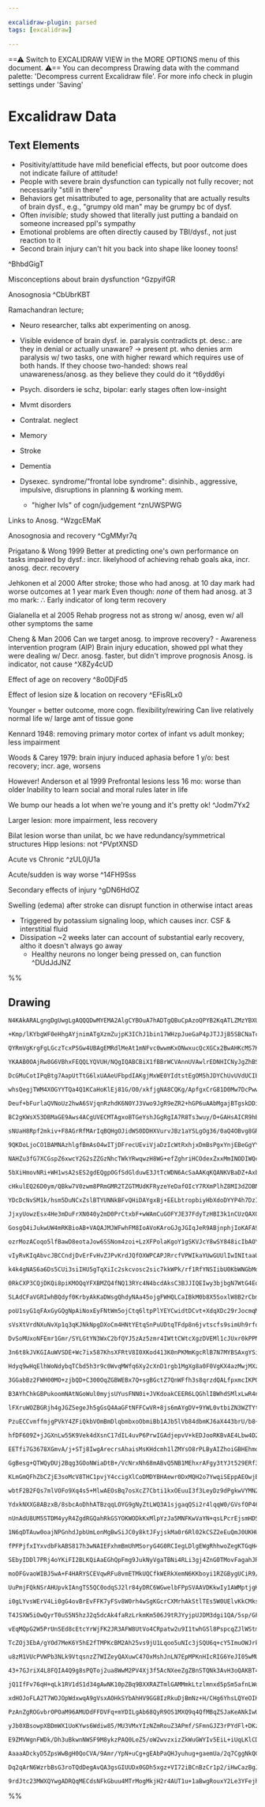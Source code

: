 ```yaml
---

excalidraw-plugin: parsed
tags: [excalidraw]

---
```

==⚠  Switch to EXCALIDRAW VIEW in the MORE OPTIONS menu of this document. ⚠== You can decompress Drawing data with the command palette: 'Decompress current Excalidraw file'. For more info check in plugin settings under 'Saving'


# Excalidraw Data
## Text Elements
- Positivity/attitude have mild beneficial effects, but poor outcome does not indicate failure of attitude!
- People with severe brain dysfunction can typically not fully recover; not necessarily "still in there"
- Behaviors get misattributed to age, personality that are actually results of brain dysf., e.g., "grumpy old man" may be grumpy bc of dysf. 
- Often *invisible*; study showed that literally just putting a bandaid on someone increased ppl's sympathy 
- Emotional problems are often directly caused by TBI/dysf., not just reaction to it
- Second brain injury can't hit you back into shape like looney toons!

 ^BhbdGigT

Misconceptions about brain dysfunction ^GzpyifGR

Anosognosia ^CbUbrKBT

Ramachandran lecture; 
- Neuro researcher, talks abt experimenting on anosg.
- Visible evidence of brain dysf. ie. paralysis contradicts pt. desc.: are they in denial or actually unaware? → present pt. who denies arm paralysis w/ two tasks, one with higher reward which requires use of both hands. If they choose two-handed: shows real unawareness/anosg. as they believe they could do it
 ^t6ydd6yi


- Psych. disorders ie schz, bipolar: early stages often low-insight
- Mvmt disorders
- Contralat. neglect
- Memory 
- Stroke
- Dementia
- Dysexec. syndrome/"frontal lobe syndrome": 
disinhib., aggressive, impulsive, disruptions in planning & working mem. 
    - "higher lvls" of cogn/judgement  ^znUWSPWG

Links to Anosg.  ^WzgcEMaK

Anosognosia and recovery ^CgMMyr7q

Prigatano & Wong 1999
Better at predicting one's own performance on tasks impaired by dysf.: incr. likelyhood of achieving rehab goals
aka, incr. anosg. decr. recovery 

Jehkonen et al 2000
After stroke; those who had anosg. at 10 day mark had worse outcomes at 1 year mark
Even though: *none* of them had anosg. at 3 mo mark: 
∴ Early indicator of long term recovery

Gialanella et al 2005
Rehab progress not as strong w/ anosg, even w/ all other symptoms the same

Cheng & Man 2006
Can we target anosg. to improve recovery? - Awareness intervention program (AIP)
Brain injury education, showed ppl what they were dealing w/ 
Decr. anosg. faster, but didn't improve prognosis
Anosg. is indicator, not cause ^X8Zy4cUD

Effect of age on recovery ^8o0DjFd5

Effect of lesion size & location on recovery ^EFisRLx0

Younger = better outcome, more cogn. flexibility/rewiring
Can live relatively normal life w/ large amt of tissue gone

Kennard 1948: removing primary motor cortex of infant vs adult monkey; less impairment

Woods & Carey 1979: brain injury induced aphasia before 1 y/o: best recovery; incr. age, worsens

However! 
Anderson et al 1999
Prefrontal lesions less 16 mo: worse than older
Inability to learn social and moral rules later in life

We bump our heads a lot when we're young and it's pretty ok! ^Jodm7Yx2

Larger lesion: more impairment, less recovery

Bilat lesion worse than unilat, bc we have redundancy/symmetrical structures
Hipp lesions: not  ^PVptXNSD

Acute vs Chronic ^zUL0jU1a

Acute/sudden is way worse  ^14FH9Sss

Secondary effects of injury ^gDN6HdOZ

Swelling (edema) after stroke can disrupt function in otherwise intact areas
- Triggered by potassium signaling loop, which causes incr. CSF & interstitial fluid
- Dissipation ~2 weeks later can account of substantial early recovery, altho it doesn't always go away
    - Healthy neurons no longer being pressed on, can function ^DUdJdJNZ

%%
## Drawing
```compressed-json
N4KAkARALgngDgUwgLgAQQQDwMYEMA2AlgCYBOuA7hADTgQBuCpAzoQPYB2KqATLZMzYBXUtiRoIACyhQ4zZAHoFAc0JRJQgEYA6bGwC2CgF7N6hbEcK4OCtptbErHALRY8RMpWdx8Q1TdIEfARcZgRmBShcZQUebQA2bQAWGjoghH0EDihmbgBtcDBQMBKIEm4IACFJTWIAcUJlABVUkshYRAqoLChW0sxuZ3iAZm0AdmGxgFYADh4kgEYZsZmk

+Kmp/lKYbgWF0eHhgAYjnimATgXzmZujpK3IChJ1bin17WHzpJueGaP4pJTJJjB5SBCNaTcX5HbQzUHWZTBbhHUHMKCkNgAawQAGE2Pg2KQKgBiBYIMlkvqQTS4bCY5QYoQcYh4glEiTo6zMOC4QLZKkQABmhHw+AAyrAkRJBB4BWiMdiAOrPSRQ1HorEICUwKXoGXlUGM5SSDjhXJoBagtg87BqHYWk6ghnCOAASWI5tQeQAuqDBeRMu7uBwhKL

QYRmVgKrgFgLGczTcxPSGw4UBAgEMRdlMeAt1mNFvc0wwmKxONwxucQcXGCx2BwAHKcMS7KsrKZLU7h5gAEXS3SzaEFBDCoM0wmZAFFgplsp6faChHBiLgB7sJv8xvFzlXTvFQUQOJjg6H8Ae2HTM9xh/hR8XuphehJnKgAApsVhQQhmWAKVdfqAhGIBBUEkXBGFQfQRWIVBNCyBBhVtAhUAQwUEGwHJqFgoQoFQOA2EJVBhCgPRMlQYg2HCVAOD

YKAAB0OAjRw8G6VBhxFEQQLYQVUH/NQgIQABCBiX1fBBrWCVAnnUVAwlrEDNHICNyJgZhBSZDD61QPAOFQDpzAIfAYGo2i2NPYzAj0WsAG4TPojhTTEJNeRFYy6IgNERXwVBlPUJgEHckTUEqBAwLMQlmFQZQEFwqDmH/UhCE0HDMz0theOirDEBYTgCDtPSwNw3kQNpQDDIs8JQxyIjBQYxTcGU4hVMFbQsIQbRlFa1B3IZIR9DgYz8Rg/RrHcy

DcGMuCotIPqBtg7AapUtTtG6lxUAAeUFbpdIAKgjMxWE0YIdtstEgOM5hJDYChUvUVdUCIbpyFFYyACshDRPCcK/DhlF42DrBXEgiI4BjBEyTgQIjbBAlCVK4B8ABySLmBgfrV0kNy1snfRaPrZC4AxI6Mki4qau28jCEsqAjO03APtSzRjKaSpXQUJrlqwmjcPez7Yc0zgGKgdK1CCsV0M4GD6uUiN3tIYydMR3DJDUVAYGEAG6R87J0su3BEAe

whsQegjTWM4XOGYYTQa4Q1KCaHoKlEj81G/O0/xkfjgNA8CQKg/ApfgxCrG81D0Mw7DcPwwjiNIkCKKo7nteY1cQPY3xAkWvjAOA63RPEnwQOkyRZIQeTYKU3SOfUjgBd0nS9PgAyXrssyW8stgbNbxyzRc2n3M80VtYK/zArWkKwvYFgopiyDCHimREuSgc0oyhAstLXLHvNwreMz0qhHK1BAmYKrIu4iuGqr5quvazqsJ6mb+sGgPxtBiBxsmk

Deuf+bFurlaQVNoUz2hwA6SVjqnRzhdK6N0YJ3Vwo9JgR9eZR2+hGP6uAAbMgajBTgskDDiVNNrGGIQwgwQRvgZGsk0Y8nUFjF8OM8ZbzwkTGcpNM7cQpo4amtM8AMylszVm7Mb5c1Mqg4+IQ66r1FmtcWehmSXxlhwOWCtrBK1AqrdWQhNaYm1sLWSYEDZEGNgSSG5tTZWwYgxAUgpOBQDFIQIw4hUB5j9PYgAYrgf29pUD7nvD0AAgkQZQXAJD

BC2gKWsX53DBMaGE9Aws4ACgUVECMTAgxoBTGeYshJGgRgIA7R8Ts3wuy/D+GAHsAICR9hBf2gdTTB2QmHDCzAsLLzwgRUgREcJx3IpRSKScmIGVYunTiWdPY5yEkFMSEki5qBLnJfySjr5qQ0l+fBDd9LuFpkndS7cJZdyTj3ZyiV+4eS/EPXykhR4QCChPcCU9IrRVivPBKSUUrwPStEdeeFN4cDyrAAq90yYHyPifM+i1parJam1DqXVH6zRf

sNUaH8Rpf2mkiv+F8AGrRfMArIqBQHgOJidWS0DDHXVurvJBz1aYSLgOg36/0aQ4OBvg8GRCoa11huQvCSMUa0Ixgw1ATCNkAu8oTOw7C95cS2oSnh4c+H0z5UzVALM2YALETzD6uF+bipkfZF88jJYrO1qoumHANEq1wto3R+jdZGJAiY51psEAWMttbGx8IcJsAAErhCcS4m8d42gQEPAgAAEuCY0T5XEfCmIUAAvlsYopRygSDqEYAahBBR1D

9QKDoLjoCO1BAMNAzhlgfBmAsO4wITjDFrecUEviVjaDzIcWtRxhjxDmBsPgxYnjEBeGgYYUwxjaB3OcAEY6AQ8HmPMUENyIRxp4NWMNCJdQomLPKTUrJCQkgpOSJAY5aT0njCyfEB6OTkA4NyYq/I/ReW1LqDy+IDQ7o1EqFUapP0Ki1JKYt+osyGmEMaRMnpLS5JtHaXYjpizOiXO6ecvpiz+m8QgTJ1FTzhkjOW9AuAeBxgnMQCDJ5UxhrCFe

NAHZu3fG7XCGspZ6xwcY2G2sZZGzNhcTWkYRwqwzH8WG+efZghriHCOdexZxxMmINODIWQcj5FQ2GpcK5xOuI3PELclY1gLAHWGw8x4sk4eLASS8g42KSdBA+ONEAACy88FFiDgOK0mMncLQqWjXOucZ7aOwkI55gzmECufrO54iZrq7rJY+47IjjnFQm3WGux2QvE+O4EJ0otm4mhIqBE3ooJonN1ywk6A1oUn2Kvhkyz2SrSJX8IUgL6AgshbC

5bXiHmovNRi+WH1wsA2sES2gdEQgpOGfSdGlduwE3JtTcWDN6AcSaAAKqKQANKVBaDZ+AxbbMCnw84MYMIe2HGGGu6Y/w5gGe2NwJI53tBHDGFcfjMxzgnCOG4wdP6LQAnGDwYYb3517EuEkf4S6Y2QlHROv4H24fw6LBu36W71T/v3eydAxIEDdv2LGU9dJEPMnR10W996+SFbQ8+wDFRgNyi/QgZUw7VRoBuwIenL6gPvpA8WI0JozS7CtDB2A

cHkulEQ26D0ym/QBkw7V0zwm8PRmGMR2TZGTMUdKFRyzeYeDafOIcY7RXmPlhZ8MI3dZOBNlri4/YY7p13CBN2UTMVqNWdvON0oMmpwzkUyhxcy5U7a602MAswxASfYPBGYz2GNeQHM9iSzIaPftGaxAQJNFBChJdrgPzFAil2fTx+NgWfWA57iw4oNUI2OlFS1AdLrlMs2aCSEsrBWolMBiQQUrXQKuglSdV0gWG6u5IawU/A+eKiF8zxnqwAp6

YDcDcNvSM1k/hsm5DuNCxZslBTYUNNkBFvQHiDAYgxBj+EELbtropbiyHbXdoDYYP4h7DzIsWtmxiy+KSOcOIix+PrA7EBz2A/zDSHRHVQDWAnUmFzG+BWBuDDwBAh2mwtDGDiGr0gE3RcVFzZzRyvQxwgFJGPUpHx3PRI2JxvS5B5HJ1sSpx1E51lFR01EZ3ANZwuX/Q5xpy5xV3A35wtEF1pFgwdGwIgHF2QylzQxlyH3l3TUVwkFwBSFA1V14

JjxyUowzEsx4He3mDuFrXN040y2mD0PrCtxbF+wWAmCuGOFYJE37FdyTzHBI3k1nCUzQAXGLDU0D3XGOG0wmFhyOBANKCM3I1UMCIvAT2vGswCWKQkD9W8VpDAmZFvQenDk4lsiCgbAQBEHShPhCFEBuVICwiiHwExHc1wiwGykIGcIwRBl4gz06iCgADV54IEQIy4SAsgxAoVK5vMVpCB2o8JeQCBVJ55tJ7FyBmJqpXMVpgJgttBkAGIyY/JjJ

GosgQ4iJukwUW4mRKBioAB+VAQAJMJWFwhFM8IoAVoKAroGJgJGIqJeR9ABjnphjIoKAFA9IKB0oohmASisJIYpIFlNFjQmBJEKBeRiAGJLjzAS5AgABHIQKmKiBmKFWiEuBIj0FaV0HiJY7SK6D8ECKAD45wNEzMeYu9WBSKWGbybY0EvkM0P8OolaUIEeL+IgMufEm5BWYQV+CiHyeyXPCfGIuI7ANEpI4IDCVIvFVADIrIyRMIXkYUpgQoggE

ozrMozACoqo5lfBawD8eotaJow6SSNom4zoi+LzXFPolaKgoY1gSKVJcY8wSY848icIbAOY2VZk4eG4tYwiTY2makvYw444sIbIM4i4q6F024jhB460oyW0qSN4gkz40IH4kGeZGSFWIE7pQIGkmCSE4UyROEhEyKJEs0lEn2ZkZgDErEjknEgiMId4tgIkwGEkylCgCkkIKkgFGk+CJMek3UxkyKbEuCVkiCbEvQUMGCHk2RWxexBLG3LLSAWve

vIyRvKIqAbvcJBCCndjDvErFvHvZJPvKrdJQfOXWPCAPJRrcfVPWIkaYUwGUUlIwINItaaUjEWU3IhUgovSZU0olCdUpgSoxTao7Uhkxo5o4mFCMwE0uVbrZaHyfo2M540Y7IB01pMMl02YtARY2slYxiZCX08Uo+AMwIfYo4wmE40MqYqSCM70u40gGMwYuMkY14xs3874tpNM/4jMiEYEnMsE2iqEws+Ek+VAUsniccDMwGKs1ATEz04U+s/Ew

k4k4gNAS6a6Ds5CUi3siIHU5gTqXiIc2skcvosc2sic7kkWPk/rf1RfYNSIibU0KbWNGbMdObPfBbSzCAIwDgFbRUMUV8RUOoS/ToDkG/MNO/CdL4f4YEfTSYKdAIyAXxbcRIfwxYHMUHDYAsUEMA5nVAHMLfEYBYC4cw6dZYJKsEZA3gL7JHRELAxg7EcgzHI9Yg6TM9QnS9NkEnSgh9HcmvWg19WnRqhnH7XgEajg6ULgxQngpMAXaDAQ4XIQp

0RkCXP3CQjDKQi8piKMOQqYFXBMZQ4fNQ13RYc4N4bcdAksC3BJJIQEIwy3bjbgN7WtG4EqxHdNXsWwxPRyz3Rwn3OccQ1TAPDTcw7wkPJINdf4ZtMzKPYI88CzCI93JvaI9AGZVGYU6Y+eQkYCaePo2SYUowdpQgfCfAXkNAXI2mNEH5c+eVXSAkCgZwCMVgWNIKezegfQXCRwQQUgXG5gIKPENCggVcFaU0eqjCNmjIQkEVCUf9IKPsKo3AeW1

SLAdCFaVGRIwhBQdyf0KrbyAkKaDWsgQhdyNAa45ojgFWHQLCaIBkM0b8X5SoxlW8B2rCbmmadrO9YeHwawRiZlAAMikkJExGqMyH0EAV0lQCjpfHckzPyIenoFvDGgvj0FCQUHemIGimcPQDtjz1T3RpgExsph5r5sQoJskCJtghJvxHJpQl5CpqiGilpopgZqZrvRXTZo5q5uxt5tLAFrGOFudLFrFKNVQHsylvlklNls1HloU2yCsGVrCEwDV

poU1syG1qFAxGyGQgNpAiNoxEyFNtWm5ojCtq6ltpPlYEYCwidtDCvt+XdqXDc29rJocmqMDo+NIBDuZTDojqjuju6ikD4u6XwETv5o/hTuLxsAzqztONnPi0r1+3LxXJSpRo3IPK3MiXN073wE3MSV72LH71PK2pCMgCvLHwFLRrWlfAxskCxpLtLDLuCwruJtJtrspoukbqoi4UJVbuZo7rWnZs5uLpxr7rWkFs5DJqHoQHFtHvHtxknrFnp1n

sVsXtVrdNXuNvXp1q3qKJNkNpgDXoCm4HNtYEtqSnPuUDtqTFdp8n6jvtscfs9simUh9rfoDqDq/tDoyD/v/pjqAazITqTogZ4lTugaAlgdDLn19UG0QeXzG0j2co3zcsTR33m2E28sVCMGUGwEnHs1wHW1Cr2wiv6EGGOw+DuuOymEmA2FmEqpSsrFhG/1WE+xmEbSqdyrGoWDuvbSuDmFQKqaeyuuXVcpZ3XVKEwORBGuaoINapPXaoJwvRmc5

DvSoMUxoNFEmr1Gmr/SYLGtYN3WxC2bfQYJ5zAz5zmr4IWttCWtcXgzDVEMl1cJUxr0kPPNIbKFkII3iAOtIyOukPTFd26emHiAB0B0XOuv0LQHGcgA42MKerQB3FeveymGEJsLEzsN+upH+rnpcK9BecgA8NBuD1D0+0OESej2OtCMRok2RvXIqAABko8hz0op9DL+TU8mWjwWXUA2WVp4GK8l8eBhDlzvEG80AIWcsMH0A29sH9z4lDzKtt7iH

3n6t8kJVKGIAuWVSDE+Wc7ix587KhsXFRtV8I0XKod413K0nPKMmKgcRlB7N7MYBSAxgYSinr9iky1XgHse02wOx1hcwzdP87t3g/9p03hoDBNtNOmmcoRPhtAAc2xUD4htxKx50kDRneAYWIBJm0BhDDncQ8DD0iD5mw0aRFmyDi2KDVm+qNnxRqcprTnKN6dmD8qDn2dG3tnm3Shec1dXF+CbnfEu0VqXQxDnnpdNrVWFsvnc2xhfn+2qXAXtc

Hdyq9wHqElhWoNdybqTCbd5h3r9c0WvqMWfq6Xy2cXnD1rgb1MgXg8a0F0VgKX4azMwjMXz3stU8p8oHs9aiYIO5awdhc7NXv2S8rA/3JErImAgO0M5y4nhXkGxXVyJW0G8Hw1tz29SAcG0OkklW0lTQzyX2w1yGNWv2M8f3S8IOAPoPomF9jXuBTXEmo1kmLRt8wBd8Sh98yhvKAANGYAALRgCSGwBWx7A9fCq9dv1eDWA+DTYLA7G+GqfqdeH4

3GGabBz2FWH00MO+zjbQD+C300OqZGBWEBx7Q+sgBGctZ7QnWFfh3s8qrzdQALfpxmcIKPQFArdINk2WdJzWcfUp02a7ZOY/Rbf/Tbd/TC81GOeGrOb8Aucg0HcELueEMeevdeanaI5kOAnw1zcCQXf+YvK11eAurzBmFmA3d2H2As8hfhetwrErBnUbWPedw03sOk0vd9yBtKCJbvfBoffK7XWffVw+fj3fdDU/dRogFfAa1XB1NQEDsVE4D+iu

B3AYhChkGBPukoomNAtNGoWul0myjsUYusFNN0i+JVKdoakCEER6LQGhlIBWhdSMlxLwR4niLMuqMCDAk0CijYBHAWMxFwBvp5UZIZJdJhhWmo8UZtgAClQpMRIZdJZ5kI7OjgGJAl5VulC3bJ1A8TaL0owIYJ9LDL7pa1yIJpxov6fY8yIouJelCFSZcIFg1ZcjqfMQGJJxGALurp4u0AdoaJTQdpFo/IHjifaiBzeJcJhhIJ0oRov6zaOBAAWI

lFXruWOZBGRjh4gJGZSegeJh5gGsQ4AaGFtNFFCwVR+8js6mAYgDV+9YWL0vtbiZN3WZTYtJ7ah54TN4iHhROBNRn6mFn0GMr3ow2N5xBuQ8fyd0js/iAYhxGsCknxN5BeUl4MpWgMSdoxAgkN/2JfECR7Ig30SYB54NSlQZG8VQAAApAlXRXwABKdb7o2WEQYyTMIQFiesLCDSuBflbyS4+6bEm6TOYCPKd3t4hiPsKH9Pwy4cNERUyOSmUjDRb

PzuECCvmffmjgPVkY4ZFiQkbVOmBmDlqbmbxoObmiBb1AJb5lVb84dbmKJ6aX443brU/b8+CgI7pgE7kaa3Goy7i43RgIk7uACB7mD0NjYhXuBEd7rxGFJfdmUP3XAH92UAA8k6AKYHqDxn6k9pi6EJ7pB3X6w8GICPSQEj1NAo8io1vD7Jj2x7kp/0ePK6A2UuJE9cAJPCHuTyOCU9jICvPRBL0/oNlY4TPF/qzxgDs8eBXPb3vj355EoheCAEX

hfDF609Z+jJGXnLw55K9Vek4dXsnC17dIL4uvP6PrwIGAdjepvV+kEDJooRKBvAE4Lbw4D29kBjvaxoMlMiu8NQE/Wfl70JQe8/efkHHrQmD6h9ZI4fG2JHyyB/RA6MfGwf8AT5J8bov5UgGnxwEyJ+oOfECHn1QAF8i+ZoEvqQDL5aQK+AYGvnX0b7N8r45qNvihGICd9Vw3fNsvDB8C0Uh+tZEfvHE7LVE2KU/PAeDyl7z8no7SHCMvytS4Q1+

EETfi7G3678XGmvA/j+STj8IwgArecrsAhaisMsKHdcmh1lZMYsO8rPLByAIZhoiGBHEhmq2vKatz+ygS/ulEW7LdXEU6R/ptw2JRxbujpPbggAO5f8/kpAX/mdy4gXcUyQAnkCANgjGQwBJCfAS9xgBvcs48AtoogNCiODUBgPDASDwhE9CM+kPfAYb1WjEDEeyPKwb72iEY8d+tA3HgVAJ7MClByQjgVwI55KD+BDPEiEIPJ5s9eQHPCQYSikH

GgBesg+QTWQyDUj2Bqg3GOoNWiaDtB+/VcNrxNh68mABvQ5NB1MEhxrAFgy3tYJt529ERf3QoTkKThuCt6f0D3nUS8G6QfB3kf3v4KD4GAgh8UQ+qEKj4RCx6SfOPrELNEp9EhqPCHln1SHr9jB0HfPry2yFJhch+Q/BIUKr6196+TfDgJUBb4qJKhHfLvpwB76wIGhA/XeMP2WRj9DwRoyfhwGn74DkhfQxfh0kcAr8RhvosYRiDA6TCIee/GYd

KLmGmQFhZbCZjE3soMcV8THC1pvjY4ccigXlCoDMDYBHAewr0DxMQH2o7YwqiSEppAEOwjBxgNTGtNMH2BPZ50ynB0Ki2SDzp1goLMPEpxzZ5UoQ8wBIBcALATBQW+wXtDVys6roc2TnFzrgW6oSB3Ox6Tzh1SWbVtEkfnOtk+iC50FOCPbHAnsz07jVdmRzYLrFzDR9tlC27UoNaEWrDt7mYuVauO3xaTtAw07BXDl2jCVACulzFQqiHUJQgwcd

wbtF2B2FQs7mlVOFo9Xq4s5+MlwAEOsBq7osXcZ7Cbti1kxOEuuI3f3LeyDz9dPgkwVYMN2ImvsaWbubiSWim6ThBQaEDCFnGig1FDep/OzApKUm4QL4PyNSYqPlhLD4OIrTxEh1QabDpW6HLBjsOw6WTcOx5ZVicJwmITR8pHeSYpPDgqT/h/owybZViZL5GOsNJJtVS3zWt2O6TdNN5UnAeJ54fqBlpgCODic5xknSKtJ0SB+sIax2U4KdhbRw

YdxkNXXG8ABzxB/8sbcAoDhhATBzqqLOYG9gNyZtLWQ3A1sjgaqQSi2r4lqqW0/GVsfOP46AH+OoIASG2QEptqF01ytt9mE1aCTs1gnnN+2CEshkLhQmpd0JTzTCRtWwlZcD8s7XADiEInJgAWHkUidCzqkDNBMlXFnGcA3Z7tWwOYSGtuGOBO5vqSNWSV7jkwA08WbhG9p4RQL9crgIwVNhJKXbho32XE1fPtgkBaTPJ+gwNByiDTX9zMtQ/BPg

nUnAdU8UM5STDM4yyR4ZgdRGQahRkGSYOKWODkKxMlpYzJa5MNFKwVaYN+qsLPcrEjsmHDSgxwmrFtMvKuSms7k7SYtGCDYzjWCMi8EjN0iEyoOvkg1h2Po4jZuxQU5jiFP7ERSD83lOHmwGID6AxgAATUwBEYZxxTFKaUwrT34YqrEgsPdjHSaEc2KEkPLuMKnjo7gJUmGqATGqotzgyQc7P4WM7VNaqpQe8dwHOw1cnx0zPqe+LarlsvxVbDqf

1N6qDTAuw0oajNPGnhdJpbUmLonMgBwSiJC0y8ktJFyjskMa0r6Rl02kCSZ2eEuQmJ0UKHUiJwM4rhaBir/BHZNXeiQki3DBsd2nGG6RaE3HbhAQuhBbCe04kvTV8b0viYDVLnfTiW/XNYPRkqpBEJ51LcIrS1kkQz0AmsicNFG6QABeWCE/2BKCDMgWEBRiBDCYrRBQwQTAElBFDuwcyVMDBG6MNi58ggtQxgLskJAjR9auaIuG8TJqejeIwjBQ

fPFPjfxIYxvdbFkABS817h3wNAIEFxhmBmUhMSoryG4G0RCIegLDlgEWgRhhwoZegKTGqH4B7IuMI8O6lsj8ygRN3ZwsbyW5qzIogdRPoEGMhXBKwaALzK30npMRO+qUfWGBEo5wQTuIEEQbYDYXhB7IhvWyI90ZKZRPGIZbfgxEjRUpawgkVaOnj5r4Ire9wtbhwBm4IRdGO9WGV7QoWuJ4gcvNAIyOBSiyA4TABiK6ABSaBr5QKAxMEF5C6RBA

SEbyIDDl7PRj4oYKiFI2BLKQiAaEGhQpFmg9JukNyVgaTBNi4RLi3gj4ZnG0TMovFagahJRRkCDRMQgkDSRUHXlMhN5qAHeXBCeE9JmRh87xSfKgZnyL5V87eAoFvmJRfoD8ogE/KkYO035p3T+WhB96/zVJ3iHSViSAVjZ/upoMBRAsEpXAYFkieBdUSQUK9UFwsbpBgofDYKOAuC3CPgt4iELYonAbEDAHIU5DruVMahTbFoUehr+jC91PcNYV

moOFGvaoWIBJ5wA+F4HARYSCEVqwRFu8vmETMkUQCfkWERkXemN6KKboyi1RZGBygUCiR9/BiLot1rb19ahiyKMYrzBmLZF7JJPkNBsUcA7FyAxxRYmSKuKCEHiiDgo2QgzR+ZD0VON0iCVfzQl2EfqBEtAghALlWCAkHEqj7J9EYSSjeRBzSWRQMlQKLEDkvLzLCkGsHCmesL8SodLJ2wndrZNpn4MjyhDE8k5I5kkduZdmfJb9GBLFK95egxnh

UuPmjFQkNSrAHUpvkIAngTS5QC0odqSJ2lr84yDRC6WGwelbFPpSVAAVDKkwIy1AWMptjgKHIkyr4DMFgVS0EFf0eZSgrl5LLRimCzAGso2WoAtlrAqqHL1IUHLkiIY45YxUUw0KYB9C1AFcuYVVhzgbC+MRai4VPLeILy0IG8oQgfLXEXytgKIt+Xiyc1UiteECvp4gqbYYKtkqQBUWY8oVggGFchDhU6LAgiKvRvzPCy5rIo6K3GOYvp6WKiI1

i0gLYvsWErV4Li0gG4ovBrEvFFK7yFSv8W0rh4wSgKGcrCXMrhAkStlTEs5W0UElvKkCMkswSKJBVxxTJURGyW0cjWcTdrk5XllZtQpqTcKba0ikVBXwDRVzDxwbBihK594K/BJ3pkQB8M46RIIsDezPY1ggONplbLgw2yCp+4+dP0xq4ni0AwIN2aC3K4/5qmKwM4HeJY53MrqQctqW5zmbdTvOROPqSszJzrMhpackCWwTAksEppI07tmNIzlz

T4JSXW5iOwQyrT0uS5N5hzJ2q5dcAk4faRzLrkmKm506J9tRJYyjpUJDM3dgi1QA/5sp/GFrs9OXkjzOu48ySZPL66bhVgabXXEDMOljcwZaDRlqn2BILrOAaAU1fmucJYRjFhvY3pUBFD3QwtZo9dXdF0hMhEtUAdpAtHiFhRb1t3WTGd0qSB9Mg6IZuHQM76AQT4CikmnAFzXhYskpkXJRIAZYhaQGhiiLS2qi2KYYtOQuLTbAS1SN6t+CCxWl

vEqMQpG2W5PrUnSEd8cEtcYrWjFK2JR3AFW8UtVo4CRpatw2u9I1twhGSl8PspcqZJlWStm8yqqyZhuKxMyLt9ktVY5PZkLyyGXMm8lN1a2ej2tnGTrZnG63ZBetIY/ret0y07bMVG6jLZNr/i5bfYkiaofNuwCLb9Ay28rfKEq2cRt+W2hGDtvkCtwgN/khyh+zjzr4FZYUgcVx0PxGAVsDLI4K9BWwLAy8aG2cXJMw3YaZOGU0PKsABymaw0w7

TcZOj3EbA/gYOd7MeK6Y5hE2fTMPKcBM2Ah25vs9jU1Lqoo5uNIc3jSQU6q+cY5ImuOWJrk0Sbv04EjtuwWmnibM5iXa5slxU0PM1N3XDTZlye2fNy5BGDxPpvt2GbDgJU8dOdghYtyoQlYa6TZrK5h5VuV1DiW1yxYQBR5H09TRAF67CSvN1TRtBVyCmUt/NoM4eUFokCBJsAKUNNZFEj5b1zAzW9AFnpz1bL89nAQveKuMmIdTtcqi7QqtKDXa

u8zM1VUcPVWPb3NLk9VtqsnzZ7WIZeyQAXuwC47OxMshJnLN7EpMPKnHIcRIG6YeJI05wMUHNT1metmdrwLcMkCWC7h3s52S4FdR51i6f8hUgEPxjuo5gyp7bT7JOm0xtNKmJ+q6cWD9ks4iq8IFqVM2V1RzQ5bY6kBHN6lRyhN/nTDcKEAkJzxNhbCLizmk1gHddpu+asR1znLVVNY7QuQS03p27O920x3bmxCpVy/mNcw6YZpKrzBAQOYOYBdI

43+7GJriX4L8FQIA4Q9g8sPQToj2ua8WwM2PV4Xj3f5AcNXeeZgZBnSTQNk3AvH3oQAKBT4p+QlKxSp4WKi9aeMQxIaAg3EfILxWQ+uoO0Lka94rWVRZPr0Yc5WN2/YSqrw4D5ThI+bva9tEMpQlDUh3SDIeMhyG/Jo++JmayJ0QbFZMG5WRUGUA9gGw8QSNMQHWj8ckpTOg7GlNk5tge0F4/YAft2CaFRg5GoqTuE0LZyaNvAMHMkErCoEI22hO

jQ1IfFv76qH+qLk1RV1dS1d34gAwNK10pZBq9BXXRAZTmlGAMMmkLtzlmnxd5pSm5afnLWo270DJcgQ9pujCRoXdAhwzfWkExWFWCPumjN7uNxcZqDSwAsA7gYxPTT26ejrrxKj0czODv0+PVoXHR+aLyAWrY9TNTwmocEk9FpNVAvj3L5DVxlcDcY8kYV7jCYiWSTIQZkztDyHXQxccfBbCDDNkvYWVju1t6HthHe3VqqsMVAnjca247TQqGfH2

xdHOJoFLA2T7WOJOpWdxwqA9gVsxAOHkSYbAhHV9GG8IzRkuDjBmNz+H/CHg6YhsLQYeOIKcDtmMb4CaRl2dfvnRbhn8+wZ7J2EqrP7XEHYRNvZ3s6sEuNLRnjRUYWb8auq16X8ZroC51HQDDRjo0nMk3ttoDGp7ggl3gOITEDKXPoxhKLm26hjwMkY3IVdDjHa5x01xJDUbT0ZZjixu7HcCoOmFbN3aN4F8CT3CYmD43FzTsdxYHSLy+xzTP1xy

PzAnZgROGvbrOPOaM96AMUDdFFDVFq+mYDILgAb68QyR9OS1MXQ9q4QfMBqZSJaKeANkIwUQCWpArIRBQmgDWTeYzGMj4QvirAPqDjNCTj8/oZiOAECpVgFlWx0wmfjiDFAeIFuDEas6WAAhrFz58JcEmtB7BAKSaIs1AAAD8eAyfBACqQCXLKk+tICcqGQvinx7AUQees0nV4MRDeNtIhRGVVgJxmAww33qCVUj/deIr5hiP/UyGoBo0BAehNRE

yJb0XBsowpXBDmWX1UoKYws6Wdiw85/MU3VMxYIzNZmRouZ3APmf/SFmnGJZ3rPYdFl+DKz3KGs0VF5QNmmz/kO7m2dCAdmHiLNCVNUT7MDnhKw59EaWvHPX9pzLAWc8hHnMkB5aK5uhFpE3PbndzV6huIeYnCDLZIWgamhedDjaCbzvvfHryX6ThBnzBAV888m+SfnI6ADP83eddVAWOsV/AwcCXAuILILeCDgFhAbiwW+sUqwVloccsoMqZIho

E9ZMVWgnFWDk/Dh3uBkwnNWSF9M8ykzPAQ0LeZ5/oW2wvzxizZkWuGWYIv5EiL+iUqLKlCDkXGgzZqi7RBouEBOz9FnsybGtDMWhzKqKiD2rHMTnA6XFzyF+F4u+B+LS5wS2uZEs3QdzqK8SweewBHnpLp5uS/VYUukBaYSl/8/ea5oDINL+ALS++Z2JG89LP5gywBdNBZEvapl5buZfBCWWzQUFmyzBbwsj7pZMktw8FI8Mk7wAKmXNgjAlCpxu

AaaaADckyD5ZpsWwBgH0QoCVA/9Amr/YpN+uCg+gEAbPaQHJyuhug+gaemUa/2q7CggNkQCDbBufWep31pU9HNraxzWZcNxTKDYyAxT1TwEsabDeBtY2wbEN0agbtetA34bGQUmzrs1OE2qb+gP1ApqzkU3Mb2QbG/oHWjGnLdkASm8TZxsnadDWWem/zf0AeJSZzljG0TfZtg388Hl/qiLZlvU2ogWHQJMDeuhRLnJitqABzcnDMg1bGIeJawOj

Dq2qArN6WzrbBsG3roTQdDegAvQA3gsGIUUDx0GDh5xgz+VI72iBCnBzCr1p2/iHwCazBgJUmHLrhnnTpIa+RmG0YAIj6A7rNYAgGNmRDLjZg86afbzbZuW2MgTNpQkRIgAO3XrDIEgBKpsFF3EoxACUKFleDl2SA9mNWQgD1vIDgggWmG8XcVMY4uOlQIaBUESE0hq+uYEEDVSHuD2sIMIeIA3wFABplAoYXkL3eUD92AcKIXgI9JXvL3x7k9jO

9rdJtc23MWXQYwgADRQqMECdsNFkGbuu4MTrMogMkjH2r4AUT1u+1aBwgRouxY2Le3YFejhxmAYoAFHAHrvAQm7xMSzFfdzaaRGATQAiPgFPvZY7bR0kenBaOG6oDAtt2ccDMTPHWDwoQDcuA4QCQP8QwRZNOAA45CgRQ4QO60mhABJogAA=
```
%%